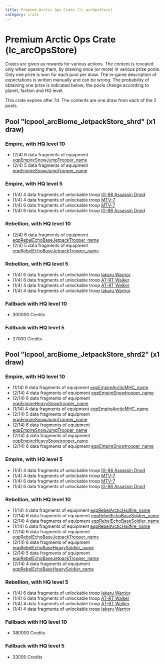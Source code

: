 ```yaml
---
title: Premium Arctic Ops Crate (lc_arcOpsStore)
category: crate
---
```


# Premium Arctic Ops Crate (lc_arcOpsStore)

Crates are given as rewards for various actions. The content is revealed only when opening them, by drawing once (or more) in various prize pools. Only one prize is won for each pool per draw. The in-game description of expectations is written manually and can be wrong. The probability of obtaining one prize is indicated below; the pools change according to planet, faction and HQ level.

This crate expires after 7d. The contents are one draw from each of the 2 pools.

## Pool "lcpool_arcBiome_JetpackStore_shrd" (x1 draw)

### Empire, with HQ level 10

  * (2/4) 6 data fragments of equipment [eqpEmpireSnowJumpTrooper_name](eqpEmpireSnowJumpTrooper_name)
  * (2/4) 5 data fragments of equipment [eqpEmpireSnowJumpTrooper_name](eqpEmpireSnowJumpTrooper_name)

### Empire, with HQ level 5

  * (1/4) 4 data fragments of unlockable troop [IG-86 Assassin Droid](IG86Droid)
  * (1/4) 4 data fragments of unlockable troop [MTV-7](MTV7)
  * (1/4) 6 data fragments of unlockable troop [MTV-7](MTV7)
  * (1/4) 6 data fragments of unlockable troop [IG-86 Assassin Droid](IG86Droid)

### Rebellion, with HQ level 10

  * (2/4) 6 data fragments of equipment [eqpRebelEchoBaseJetpackTrooper_name](eqpRebelEchoBaseJetpackTrooper_name)
  * (2/4) 5 data fragments of equipment [eqpRebelEchoBaseJetpackTrooper_name](eqpRebelEchoBaseJetpackTrooper_name)

### Rebellion, with HQ level 5

  * (1/4) 6 data fragments of unlockable troop [Iakaru Warrior](IakaruWarrior)
  * (1/4) 6 data fragments of unlockable troop [AT-RT Walker](ATRT)
  * (1/4) 4 data fragments of unlockable troop [AT-RT Walker](ATRT)
  * (1/4) 4 data fragments of unlockable troop [Iakaru Warrior](IakaruWarrior)

### Fallback with HQ level 10

  * 300000 Credits

### Fallback with HQ level 5

  * 27000 Credits

## Pool "lcpool_arcBiome_JetpackStore_shrd2" (x1 draw)

### Empire, with HQ level 10

  * (1/14) 6 data fragments of equipment [eqpEmpireArcticMHC_name](eqpEmpireArcticMHC_name)
  * (2/14) 4 data fragments of equipment [eqpEmpireSnowtrooper_name](eqpEmpireSnowtrooper_name)
  * (2/14) 6 data fragments of equipment [eqpEmpireHeavySnowtrooper_name](eqpEmpireHeavySnowtrooper_name)
  * (1/14) 4 data fragments of equipment [eqpEmpireArcticMHC_name](eqpEmpireArcticMHC_name)
  * (2/14) 5 data fragments of equipment [eqpEmpireSnowJumpTrooper_name](eqpEmpireSnowJumpTrooper_name)
  * (2/14) 6 data fragments of equipment [eqpEmpireSnowJumpTrooper_name](eqpEmpireSnowJumpTrooper_name)
  * (2/14) 4 data fragments of equipment [eqpEmpireHeavySnowtrooper_name](eqpEmpireHeavySnowtrooper_name)
  * (2/14) 6 data fragments of equipment [eqpEmpireSnowtrooper_name](eqpEmpireSnowtrooper_name)

### Empire, with HQ level 5

  * (1/4) 4 data fragments of unlockable troop [IG-86 Assassin Droid](IG86Droid)
  * (1/4) 4 data fragments of unlockable troop [MTV-7](MTV7)
  * (1/4) 6 data fragments of unlockable troop [MTV-7](MTV7)
  * (1/4) 6 data fragments of unlockable troop [IG-86 Assassin Droid](IG86Droid)

### Rebellion, with HQ level 10

  * (1/14) 4 data fragments of equipment [eqpRebelArcticHailfire_name](eqpRebelArcticHailfire_name)
  * (2/14) 6 data fragments of equipment [eqpRebelEchoBaseSoldier_name](eqpRebelEchoBaseSoldier_name)
  * (2/14) 4 data fragments of equipment [eqpRebelEchoBaseSoldier_name](eqpRebelEchoBaseSoldier_name)
  * (1/14) 6 data fragments of equipment [eqpRebelArcticHailfire_name](eqpRebelArcticHailfire_name)
  * (2/14) 6 data fragments of equipment [eqpRebelEchoBaseJetpackTrooper_name](eqpRebelEchoBaseJetpackTrooper_name)
  * (2/14) 6 data fragments of equipment [eqpRebelEchoBaseHeavySoldier_name](eqpRebelEchoBaseHeavySoldier_name)
  * (2/14) 5 data fragments of equipment [eqpRebelEchoBaseJetpackTrooper_name](eqpRebelEchoBaseJetpackTrooper_name)
  * (2/14) 4 data fragments of equipment [eqpRebelEchoBaseHeavySoldier_name](eqpRebelEchoBaseHeavySoldier_name)

### Rebellion, with HQ level 5

  * (1/4) 6 data fragments of unlockable troop [Iakaru Warrior](IakaruWarrior)
  * (1/4) 6 data fragments of unlockable troop [AT-RT Walker](ATRT)
  * (1/4) 4 data fragments of unlockable troop [AT-RT Walker](ATRT)
  * (1/4) 4 data fragments of unlockable troop [Iakaru Warrior](IakaruWarrior)

### Fallback with HQ level 10

  * 380000 Credits

### Fallback with HQ level 5

  * 33000 Credits